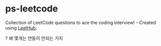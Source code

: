 # ps-leetcode
Collection of LeetCode questions to ace the coding interview! - Created using [LeetHub](https://github.com/QasimWani/LeetHub).

? 왜 몇개는 연동이 안되는 거지
